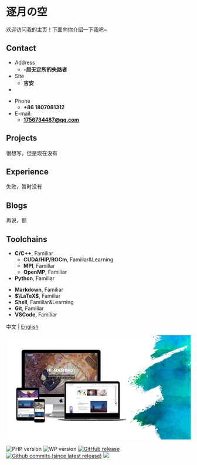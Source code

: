 # 逐月の空

欢迎访问我的主页！下面向你介绍一下我吧\~

<!-- .slide -->

## Contact

- Address
  - **-居无定所的失路者**
- Site
  - **吉安**
- 

<!-- .slide vertical=true -->

- Phone
  - **+86 1807081312**
- E-mail:
  - **1756734487@qq.com**

<!-- .slide -->

## Projects

<!-- .slide vertical=true -->
很想写，但是现在没有


<!-- .slide vertical=true -->



<!-- .slide vertical=true -->


<!-- .slide -->

## Experience
失败，暂时没有

<!-- .slide -->

## Blogs
再说，额

<!-- .slide -->

## Toolchains

<!-- .slide vertical=true -->

- **C/C++**, Familiar
  - **CUDA/HIP/ROCm**, Familiar&Learning
  - **MPI**, Familiar
  - **OpenMP**, Familiar
- **Python**, Familiar

<!-- .slide vertical=true -->

- **Markdown**, Familiar
- **$\LaTeX$**, Familiar
- **Shell**, Familiar&Learning
- **Git**, Familiar
- **VSCode**, Familiar

中文 | [English](README-en.md)

![Sakura](screenshot.jpg)

![PHP version](https://img.shields.io/badge/PHP-7.1+-4F5B93.svg?style=flat-square&logo=php)
![WP version](https://img.shields.io/badge/WordPress-5.3-0073aa.svg?style=flat-square&logo=wordpress)
[![GitHub release](https://img.shields.io/github/v/release/mashirozx/Sakura.svg?style=flat-square&logo=github)](https://github.com/mashirozx/Sakura/releases/latest)
[![Github commits (since latest release)](https://img.shields.io/github/commits-since/mashirozx/Sakura/latest/dev.svg?style=flat-square&logo=git&color=important)](https://github.com/mashirozx/Sakura/commits/dev)
[![](https://data.jsdelivr.com/v1/package/gh/moezx/cdn/badge)](https://www.jsdelivr.com/package/gh/moezx/cdn)


